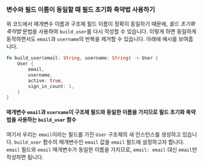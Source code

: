 ### 변수와 필드 이름이 동일할 때 필드 초기화 축약법 사용하기

위 코드에서 매개변수 이름과 구조체 필드 이름이 정확히 동일하기 때문에, *필드 초기화 축약법* 문법을 사용하여 `build_user`를 다시 작성할 수 있습니다. 이렇게 하면 동일하게 동작하면서도 `email`과 `username`의 반복을 제거할 수 있습니다. 아래에 예시를 보여줍니다.

```rust
fn build_user(email: String, username: String) -> User {
    User {
        email,
        username,
        active: true,
        sign_in_count: 1,
    }
}
```

#### 매개변수 `email`과 `username`이 구조체 필드와 동일한 이름을 가지므로 필드 초기화 축약법을 사용하는 `build_user` 함수

여기서 우리는 `email`이라는 필드를 가진 `User` 구조체의 새 인스턴스를 생성하고 있습니다. `build_user` 함수의 매개변수인 `email` 값을 `email` 필드에 설정하고자 합니다. `email` 필드와 `email` 매개변수가 동일한 이름을 가지므로, `email: email` 대신 `email`만 작성하면 됩니다.
